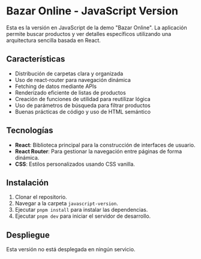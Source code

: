 # Bazar Online - JavaScript Version

Esta es la versión en JavaScript de la demo "Bazar Online". La aplicación permite buscar productos y ver detalles específicos utilizando una arquitectura sencilla basada en React.

## Características

- Distribución de carpetas clara y organizada
- Uso de react-router para navegación dinámica
- Fetching de datos mediante APIs
- Renderizado eficiente de listas de productos
- Creación de funciones de utilidad para reutilizar lógica
- Uso de parámetros de búsqueda para filtrar productos
- Buenas prácticas de código y uso de HTML semántico

## Tecnologías

- **React**: Biblioteca principal para la construcción de interfaces de usuario.
- **React Router**: Para gestionar la navegación entre páginas de forma dinámica.
- **CSS**: Estilos personalizados usando CSS vanilla.

## Instalación

1. Clonar el repositorio.
2. Navegar a la carpeta `javascript-version`.
3. Ejecutar `pnpm install` para instalar las dependencias.
4. Ejecutar `pnpm dev` para iniciar el servidor de desarrollo.

## Despliegue

Esta versión no está desplegada en ningún servicio.

